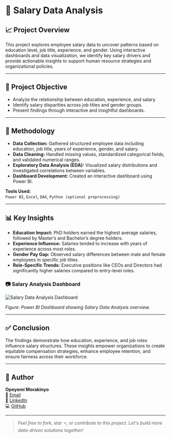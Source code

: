 # 💼 Salary Data Analysis

## 📈 Project Overview

This project explores employee salary data to uncover patterns based on education level, job title, experience, and gender. Using interactive dashboards and data visualization, we identify key salary drivers and provide actionable insights to support human resource strategies and organizational policies.

---

## 🎯 Project Objective

- Analyze the relationship between education, experience, and salary.
- Identify salary disparities across job titles and gender groups.
- Present findings through interactive and insightful dashboards.

---

## 🧠 Methodology

- **Data Collection:** Gathered structured employee data including education, job title, years of experience, gender, and salary.
- **Data Cleaning:** Handled missing values, standardized categorical fields, and validated numerical ranges.
- **Exploratory Data Analysis (EDA):** Visualized salary distributions and investigated correlations between variables.
- **Dashboard Development:** Created an interactive dashboard using Power BI.

**Tools Used:**  
`Power BI`, `Excel`, `DAX`, `Python (optional preprocessing)`

---

## 📊 Key Insights

- **Education Impact:** PhD holders earned the highest average salaries, followed by Master’s and Bachelor’s degree holders.
- **Experience Influence:** Salaries tended to increase with years of experience across most roles.
- **Gender Pay Gap:** Observed salary differences between male and female employees in specific job titles.
- **Role-Specific Trends:** Executive positions like CEOs and Directors had significantly higher salaries compared to entry-level roles.

### 📷 Salary Analysis Dashboard

![Salary Data Analysis Dashboard](visuals/Salary_Data_Analysis_Dashboard.JPG)

*Figure: Power BI Dashboard showing Salary Data Analysis overview.*

---

## ✅ Conclusion

The findings demonstrate how education, experience, and job roles influence salary structures. These insights empower organizations to create equitable compensation strategies, enhance employee retention, and ensure fairness across their workforce.

---

## 👤 Author

**Opeyemi Morakinyo**  
📧 [Email](mailto:opeyemi.morakinyo@email.com)  
🔗 [LinkedIn](https://linkedin.com/in/opeyemi-morakinyo)  
💻 [GitHub](https://github.com/opeyemianalyst)

---

> *Feel free to fork, star ⭐, or contribute to this project. Let's build more data-driven solutions together!*


